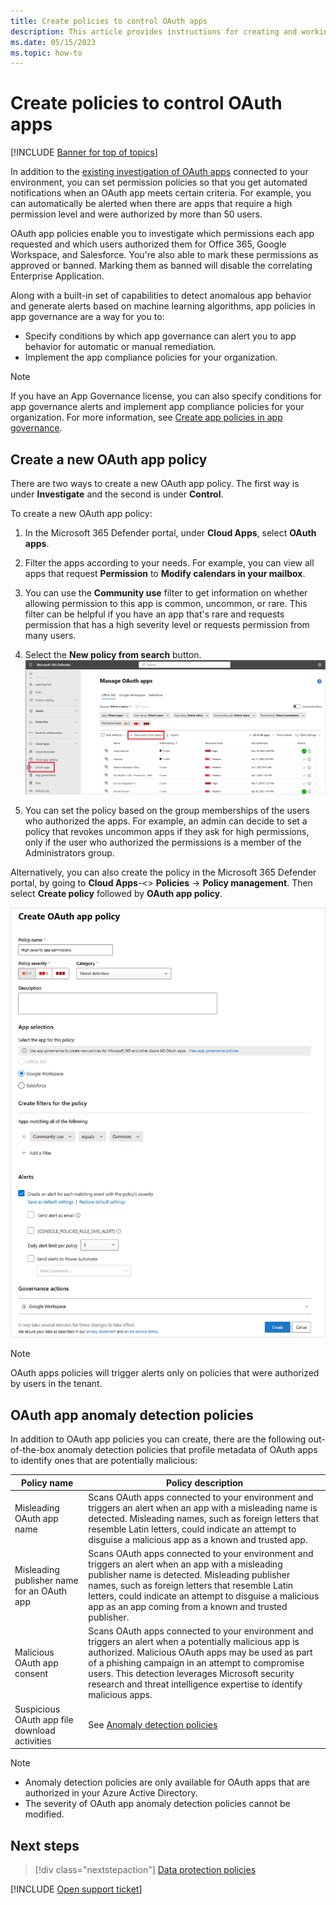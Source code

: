 ```yaml
---
title: Create policies to control OAuth apps 
description: This article provides instructions for creating and working with app permission policies in Microsoft Defender for Cloud Apps.
ms.date: 05/15/2023
ms.topic: how-to
---
```

# Create policies to control OAuth apps

[!INCLUDE [Banner for top of topics](includes/banner.md)]

In addition to the [existing investigation of OAuth apps](manage-app-permissions.md) connected to your environment, you can set permission policies so that you get automated notifications when an OAuth app meets certain criteria. For example, you can automatically be alerted when there are apps that require a high permission level and were authorized by more than 50 users.

OAuth app policies enable you to investigate which permissions each app requested and which users authorized them for Office 365, Google Workspace, and Salesforce. You're also able to mark these permissions as approved or banned. Marking them as banned will disable the correlating Enterprise Application.

Along with a built-in set of capabilities to detect anomalous app behavior and generate alerts based on machine learning algorithms, app policies in app governance are a way for you to:

- Specify conditions by which app governance can alert you to app behavior for automatic or manual remediation.
- Implement the app compliance policies for your organization.

> [!Note]
> If you have an App Governance license, you can also specify conditions for app governance alerts and implement app compliance policies for your organization. For more information, see [Create app policies in app governance](app-governance-app-policies-create.md).

## Create a new OAuth app policy

There are two ways to create a new OAuth app policy. The first way is under **Investigate** and the second is under **Control**.

To create a new OAuth app policy:

1. In the Microsoft 365 Defender portal, under **Cloud Apps**, select **OAuth apps**.

1. Filter the apps according to your needs. For example, you can view all apps that request **Permission** to **Modify calendars in your mailbox**.
1. You can use the **Community use** filter to get information on whether allowing permission to this app is common, uncommon, or rare. This filter can be helpful if you have an app that's rare and requests permission that has a high severity level or requests permission from many users.
1. Select the **New policy from search** button.
    ![New policy from search.](media/app-permissions-filter.png)

1. You can set the policy based on the group memberships of the users who authorized the apps. For example, an admin can decide to set a policy that revokes uncommon apps if they ask for high permissions, only if the user who authorized the permissions is a member of the Administrators group.

Alternatively, you can also create the policy in the Microsoft 365 Defender portal, by going to **Cloud Apps**-<> **Policies** -> **Policy management**. Then select **Create policy** followed by **OAuth app policy**.

   ![new OAuth app policy.](media/app-permissions-policy.png)

> [!NOTE]
> OAuth apps policies will trigger alerts only on policies that were authorized by users in the tenant.

## OAuth app anomaly detection policies

In addition to OAuth app policies you can create, there are the following out-of-the-box anomaly detection policies that profile metadata of OAuth apps to identify ones that are potentially malicious:

| Policy name | Policy description |
| --- | --- |
| Misleading OAuth app name | Scans OAuth apps connected to your environment and triggers an alert when an app with a misleading name is detected. Misleading names, such as foreign letters that resemble Latin letters, could indicate an attempt to disguise a malicious app as a known and trusted app. |
| Misleading publisher name for an OAuth app | Scans OAuth apps connected to your environment and triggers an alert when an app with a misleading publisher name is detected. Misleading publisher names, such as foreign letters that resemble Latin letters, could indicate an attempt to disguise a malicious app as an app coming from a known and trusted publisher. |
| Malicious OAuth app consent | Scans OAuth apps connected to your environment and triggers an alert when a potentially malicious app is authorized. Malicious OAuth apps may be used as part of a phishing campaign in an attempt to compromise users. This detection leverages Microsoft security research and threat intelligence expertise to identify malicious apps. |
| Suspicious OAuth app file download activities | See [Anomaly detection policies](anomaly-detection-policy.md#suspicious-oauth-app-file-download-activities) |


> [!NOTE]
>
> - Anomaly detection policies are only available for OAuth apps that are authorized in your Azure Active Directory.
> - The severity of OAuth app anomaly detection policies cannot be modified.

## Next steps

> [!div class="nextstepaction"]
> [Data protection policies](data-protection-policies.md)

[!INCLUDE [Open support ticket](includes/support.md)]
